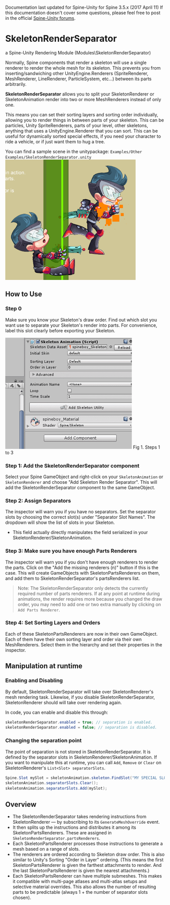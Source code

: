 Documentation last updated for Spine-Unity for Spine 3.5.x (2017 April 11)
If this documentation doesn't cover some questions, please feel free to post in the official [Spine-Unity forums](http://esotericsoftware.com/forum/viewforum.php?f=3).

# SkeletonRenderSeparator
a Spine-Unity Rendering Module (Modules\SkeletonRenderSeparator)

Normally, Spine components that render a skeleton will use a single renderer to render the whole mesh for its skeleton. This prevents you from inserting/sandwiching other UnityEngine.Renderers (SpriteRenderer, MeshRenderer, LineRenderer, ParticleSystem, etc...) between its parts arbitrarily.

**SkeletonRenderSeparator** allows you to split your SkeletonRenderer or SkeletonAnimation render into two or more MeshRenderers instead of only one.

This means you can set their sorting layers and sorting order individually, allowing you to render things in between parts of your skeleton. This can be particles, Unity SpriteRenderers, parts of your level, other skeletons, anything that uses a UnityEngine.Renderer that you can sort. This can be useful for dynamically sorted special effects, if you need your character to ride a vehicle, or if just want them to hug a tree.

You can find a sample scene in the unitypackage: `Examples/Other Examples/SkeletonRenderSeparator.unity` 
![](/img/skeletonrenderseparator_p1.png)

## How to Use
### Step 0
Make sure you know your Skeleton's draw order. Find out which slot you want use to separate your Skeleton's render into parts. For convenience, label this slot clearly before exporting your Skeleton.

![](/img/skeletonrenderseparator_steps.gif)
Fig 1. Steps 1 to 3

### Step 1: Add the SkeletonRenderSeparator component
Select your Spine GameObject and right-click on your `SkeletonAnimation` or `SkeletonRenderer` and choose "Add Skeleton Render Separator". This will add the SkeletonRenderSeparator component to the same GameObject.

### Step 2: Assign Separators
The inspector will warn you if you have no separators.
Set the separator slots by choosing the correct slot(s) under "Separator Slot Names". The dropdown will show the list of slots in your Skeleton.
- This field actually directly manipulates the field serialized in your SkeletonRenderer/SkeletonAnimation.

### Step 3: Make sure you have enough Parts Renderers 
The inspector will warn you if you don't have enough renderers to render the parts. Click on the "Add the missing renderers (n)" button if this is the case. This will create GameObjects with SkeletonPartsRenderers on them, and add them to SkeletonRenderSeparator's partsRenderers list.

> Note: The SkeletonRenderSeparator only detects the currently required number of parts renderers. If at any point at runtime during animations, the render requires more because you changed the draw order, you may need to add one or two extra manually by clicking on `Add Parts Renderer`.

### Step 4: Set Sorting Layers and Orders
Each of these SkeletonPartsRenderers are now in their own GameObject. Each of them have their own sorting layer and order via their own MeshRenderers.
Select them in the hierarchy and set their properties in the inspector.

## Manipulation at runtime 
### Enabling and Disabling
By default, SkeletonRenderSeparator will take over SkeletonRenderer's mesh rendering task.
Likewise, if you disable SkeletonRenderSeparator, SkeletonRenderer should will take over rendering again.

In code, you can enable and disable this through:
```csharp
skeletonRenderSeparator.enabled = true; // separation is enabled.
skeletonRenderSeparator.enabled = false; // separation is disabled.
```
### Changing the separation point
The point of separation is not stored in SkeletonRenderSeparator. It is defined by the separator slots in SkeletonRenderer/SkeletonAnimation. If you want to manipulate this at runtime, you can call `Add`, `Remove` or `Clear` on SkeletonRenderer's `List<Slot> separatorSlots`.
```csharp
Spine.Slot mySlot = skeletonAnimation.skeleton.FindSlot("MY SPECIAL SLOT");
skeletonAnimation.separatorSlots.Clear();
skeletonAnimation.separatorSlots.Add(mySlot);
```

## Overview
- The SkeletonRenderSeparator takes rendering instructions from SkeletonRenderer — by subscribing to its `GenerateMeshOverride` event.
- It then splits up the instructions and distributes it among its SkeletonPartsRenderers. These are assigned in `SkeletonRenderSeparator.partsRenderers`.
- Each SkeletonPartsRenderer processes those instructions to generate a mesh based on a range of slots.
- The renderers are ordered according to Skeleton draw order. This is also similar to Unity's Sorting "Order in Layer" ordering. (This means the first SkeletonPartsRenderer is given the farthest attachments to render. And the last SkeletonPartsRenderer is given the nearest attachments.)
- Each SkeletonPartsRenderer can have multiple submeshes. This makes it compatible with multi-page atlases and multi-atlas setups and selective material overrides. This also allows the number of resulting parts to be predictable (always 1 + the number of separator slots chosen).
